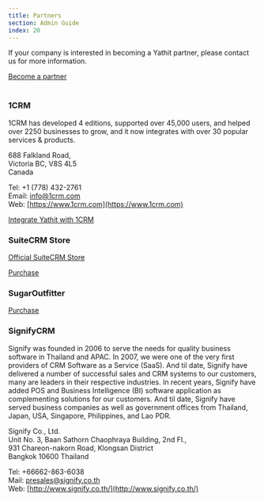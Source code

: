 ```yaml
---
title: Partners
section: Admin Guide
index: 20
---
```


If your company is interested in becoming a Yathit partner, please contact us for more information.

<div class="centered">
    <a class="button--primary themed" href="https://goo.gl/forms/V9qxfe4vSndrdkI42" target="_blank">Become a partner</a>
</div>

<br>

### 1CRM

1CRM has developed 4 editions, supported over 45,000 users, and helped over 2250 businesses to grow, and it now integrates with over 30 popular services & products.

688 Falkland Road, <br>
Victoria BC, V8S 4L5<br>
 Canada

Tel: +1 (778) 432-2761<br>
Email: info@1crm.com <br>
Web: [https://www.1crm.com](https://www.1crm.com)

[Integrate Yathit with 1CRM](https://www.1crm.com/yathit-inboxcrm-1crm-for-gmail/)

### SuiteCRM Store

[Official SuiteCRM Store](https://store.suitecrm.com/)

[Purchase](https://store.suitecrm.com/addons/yathit-crmininbox-suitecrm-for-gmail)

### SugarOutfitter

[Purchase](https://www.sugaroutfitters.com/addons/yathit-crmininbox-sugarcrm-for-gmail)

### SignifyCRM

Signify was founded in 2006 to serve the needs for quality business software in Thailand and APAC.     In 2007, we were one of the very first providers of CRM Software as a Service (SaaS). And til date, Signify have delivered a number of successful sales and CRM systems to our customers, many are leaders in their respective industries. In recent years, Signify have added POS and Business Intelligence (BI) software application as complementing solutions for our customers. And til date, Signify have served business companies as well as government offices from Thailand, Japan, USA, Singapore, Philippines, and Lao PDR.

Signify Co., Ltd.<br>
 Unit No. 3, Baan Sathorn Chaophraya Building, 2nd Fl., <br>
 931 Chareon-nakorn Road, Klongsan District <br>
 Bangkok 10600 Thailand
 
Tel: +66662-863-6038<br>
Mail: presales@signify.co.th<br>
Web: [http://www.signify.co.th/](http://www.signify.co.th/)







